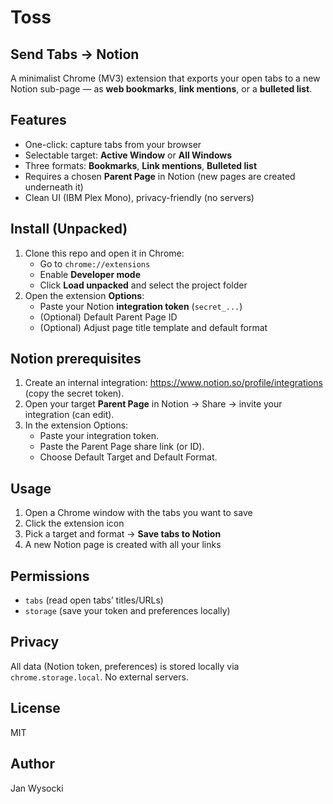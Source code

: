# Toss

## Send Tabs → Notion
A minimalist Chrome (MV3) extension that exports your open tabs to a new Notion sub-page — as **web bookmarks**, **link mentions**, or a **bulleted list**.

## Features
- One-click: capture tabs from your browser
- Selectable target: **Active Window** or **All Windows**
- Three formats: **Bookmarks**, **Link mentions**, **Bulleted list**
- Requires a chosen **Parent Page** in Notion (new pages are created underneath it)
- Clean UI (IBM Plex Mono), privacy-friendly (no servers)

## Install (Unpacked)
1. Clone this repo and open it in Chrome:
   - Go to `chrome://extensions`
   - Enable **Developer mode**
   - Click **Load unpacked** and select the project folder
2. Open the extension **Options**:
   - Paste your Notion **integration token** (`secret_...`)
   - (Optional) Default Parent Page ID
   - (Optional) Adjust page title template and default format

## Notion prerequisites
1) Create an internal integration: https://www.notion.so/profile/integrations (copy the secret token).
2) Open your target **Parent Page** in Notion → Share → invite your integration (can edit).
3) In the extension Options:
   - Paste your integration token.
   - Paste the Parent Page share link (or ID).
   - Choose Default Target and Default Format.

## Usage
1) Open a Chrome window with the tabs you want to save
2) Click the extension icon
3) Pick a target and format → **Save tabs to Notion**
4) A new Notion page is created with all your links

## Permissions
- `tabs` (read open tabs’ titles/URLs)
- `storage` (save your token and preferences locally)

## Privacy
All data (Notion token, preferences) is stored locally via `chrome.storage.local`. No external servers.

## License
MIT

## Author
Jan Wysocki
